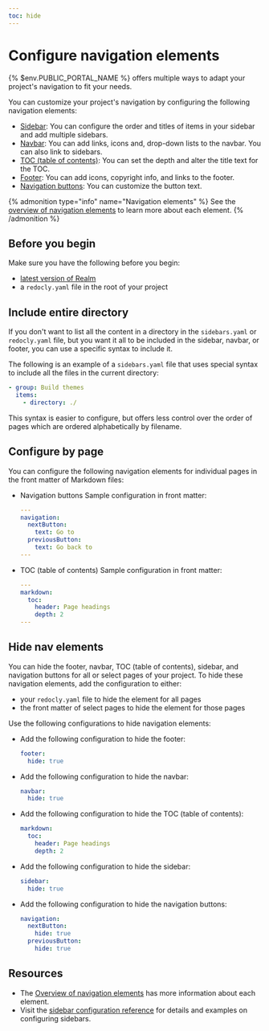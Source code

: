 ```yaml
---
toc: hide
---
```


# Configure navigation elements

{% $env.PUBLIC_PORTAL_NAME %} offers multiple ways to adapt your project's navigation to fit your needs.

You can customize your project's navigation by configuring the following navigation elements:

- [Sidebar](sidebar.md): You can configure the order and titles of items in your sidebar and add multiple sidebars.
- [Navbar](navbar.md): You can add links, icons and, drop-down lists to the navbar.
  You can also link to sidebars.
- [TOC (table of contents)](toc.md): You can set the depth and alter the title text for the TOC.
- [Footer](footer.md): You can add icons, copyright info, and links to the footer.
- [Navigation buttons](navigation-buttons.md): You can customize the button text.

{% admonition type="info" name="Navigation elements" %}
See the [overview of navigation elements](./navigation.md) to learn more about each element.
{% /admonition %}


## Before you begin

Make sure you have the following before you begin:

- [latest version of Realm](../get-started/index.md)
- a `redocly.yaml` file in the root of your project

## Include entire directory

If you don't want to list all the content in a directory in the `sidebars.yaml` or `redocly.yaml` file,
but you want it all to be included in the sidebar, navbar, or footer,
you can use a specific syntax to include it.

The following is an example of a `sidebars.yaml` file that uses special syntax to include all the files in the current directory:

```yaml
- group: Build themes
  items:
    - directory: ./
```

This syntax is easier to configure, but offers less control over the order of pages which are ordered alphabetically by filename.

## Configure by page

You can configure the following navigation elements for individual pages in the front matter of Markdown files:

- Navigation buttons
  Sample configuration in front matter:
  ```yaml
  ---
  navigation:
    nextButton:
      text: Go to
    previousButton:
      text: Go back to
  ---
  ```
- TOC (table of contents)
  Sample configuration in front matter:
  ```yaml
  ---
  markdown:
    toc:
      header: Page headings
      depth: 2
  ---
  ```

## Hide nav elements

You can hide the footer, navbar, TOC (table of contents), sidebar, and navigation buttons for all or select pages of your project.
To hide these navigation elements, add the configuration to either:

- your `redocly.yaml` file to hide the element for all pages
- the front matter of select pages to hide the element for those pages

Use the following configurations to hide navigation elements:

- Add the following configuration to hide the footer:
  ```yaml
  footer:
    hide: true
  ```
- Add the following configuration to hide the navbar:
  ```yaml
  navbar:
    hide: true
  ```
- Add the following configuration to hide the TOC (table of contents):
  ```yaml
  markdown:
    toc:
      header: Page headings
      depth: 2
  ```
- Add the following configuration to hide the sidebar:
  ```yaml
  sidebar:
    hide: true
  ```
- Add the following configuration to hide the navigation buttons:
  ```yaml
  navigation:
    nextButton:
      hide: true
    previousButton:
      hide: true
  ```

## Resources

- The [Overview of navigation elements](./navigation.md) has more information about each element.
- Visit the [sidebar configuration reference](./sidebars.md) for details and examples on configuring sidebars.

